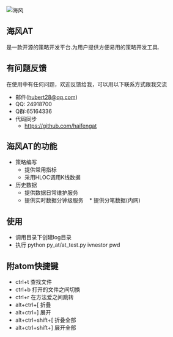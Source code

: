 ![海风](http://git.oschina.net/uploads/2/330302_haifengat.png?1484575602)
## 海风AT
是一款开源的策略开发平台.为用户提供方便易用的策略开发工具.

## 有问题反馈
在使用中有任何问题，欢迎反馈给我，可以用以下联系方式跟我交流

* 邮件(hubert28@qq.com)
* QQ: 24918700
* Q群:65164336
* 代码同步
    * https://github.com/haifengat
## 海风AT的功能
* 策略编写
    *  提供常用指标
    *  采用HLOC调用K线数据
* 历史数据
    *  提供数据日常维护服务
    *  提供实时数据分钟级服务
    *  提供分笔数据(内网)
## 使用
* 调用目录下创建log目录
* 执行 python py_at/at_test.py ivnestor pwd
## 附atom快捷键
  * ctrl+t 查找文件
  * ctrl+b 打开的文件之间切换
  * ctrl+r 在方法爱之间跳转
  * alt+ctrl+[ 折叠
  * alt+ctrl+] 展开
  * alt+ctrl+shift+[ 折叠全部
  * alt+ctrl+shift+] 展开全部
  
